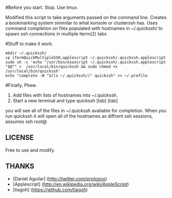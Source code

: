 #Before you start. Stop. Use tmux. 

Modified this script to take arguments passed on the command line. Creates a bookmarking system simmilar to what konsole or clusterssh has. 
Uses command completion on files populated with hostnames in ~/.quickssh/ to spawn ssh connections in multiple iterm(2) tabs

#Stuff to make it work. 

    mkdir ~/.quickssh/
    cp iTermQuickMultipleSSH.applescript ~/.quickssh/.quickssh.applescript
    sudo sh -c 'echo "/usr/bin/osascript ~/.quickssh/.quickssh.applescript "$@"" >  /usr/local/bin/quickssh && sudo chmod +x /usr/local/bin/quickssh'
    echo "complete -W "$(ls ~/.quickssh/)" quickssh" >> ~/.profile

#Finally, Phew.

1) Add files with lists of hostnames into ~/.quickssh. 
2) Start a new terminal and type 
    quickssh [tab] [tab]

you will see all of the files in ~/.quickssh avaliable for completion. When you run quickssh it will open all of the hostnames as diffrent ssh sessions, assumes ssh root@



## LICENSE

Free to use and modify.

## THANKS 

 - [Daniel Aguilar] (http://twitter.com/protozoo)
 - [Applescript] (http://en.wikipedia.org/wiki/AppleScript)
 - [tiagoh] (https://github.com/tiagoh)
